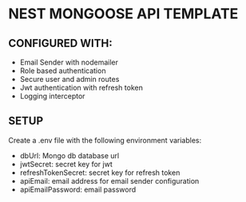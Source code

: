 # NEST MONGOOSE API TEMPLATE

## CONFIGURED WITH:
- Email Sender with nodemailer
- Role based authentication
- Secure user and admin routes 
- Jwt authentication with refresh token
- Logging interceptor

## SETUP
  Create a .env file with the following environment variables:
  - dbUrl: Mongo db database url
  - jwtSecret: secret key for jwt
  - refreshTokenSecret: secret key for refresh token
  - apiEmail: email address for email sender configuration
  - apiEmailPassword: email password